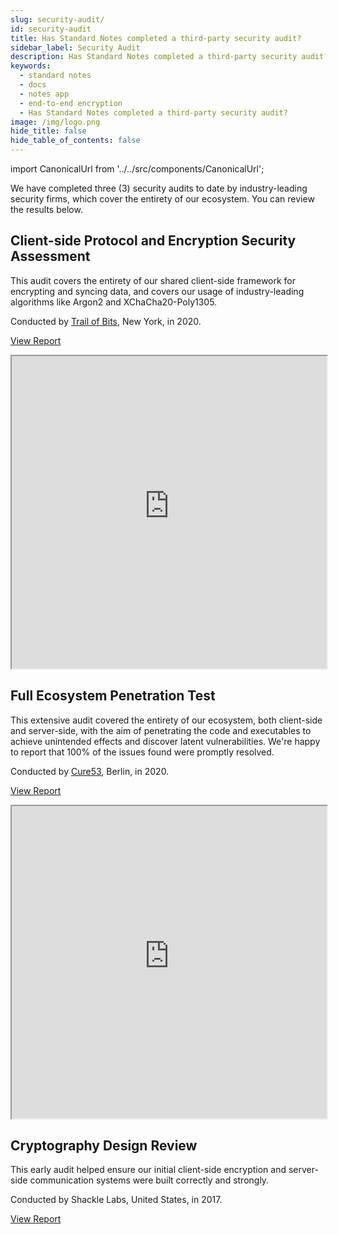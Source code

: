 ```yaml
---
slug: security-audit/
id: security-audit
title: Has Standard Notes completed a third-party security audit?
sidebar_label: Security Audit
description: Has Standard Notes completed a third-party security audit?
keywords:
  - standard notes
  - docs
  - notes app
  - end-to-end encryption
  - Has Standard Notes completed a third-party security audit?
image: /img/logo.png
hide_title: false
hide_table_of_contents: false
---
```


<!-- Copied from https://standardnotes.org/help/2/has-standard-notes-completed-a-third-party-security-audit -->

import CanonicalUrl from '../../src/components/CanonicalUrl';

<CanonicalUrl
 canonicalUrl="https://standardnotes.org/help/2/has-standard-notes-completed-a-third-party-security-audit"
/>

We have completed three (3) security audits to date by industry-leading security firms, which cover the entirety of our ecosystem. You can review the results below.

## Client-side Protocol and Encryption Security Assessment

This audit covers the entirety of our shared client-side framework for encrypting and syncing data, and covers our usage of industry-leading algorithms like Argon2 and XChaCha20-Poly1305.

Conducted by [Trail of Bits](https://www.trailofbits.com/), New York, in 2020.

[View Report](https://standard-notes.s3.amazonaws.com/security/Standard+Notes+-+Trail+of+Bits.pdf)

<iframe src="https://standard-notes.s3.amazonaws.com/security/Standard+Notes+-+Trail+of+Bits.pdf" width="100%" height="500px"></iframe>

## Full Ecosystem Penetration Test

This extensive audit covered the entirety of our ecosystem, both client-side and server-side, with the aim of penetrating the code and executables to achieve unintended effects and discover latent vulnerabilities. We're happy to report that 100% of the issues found were promptly resolved.

Conducted by [Cure53](https://cure53.de/), Berlin, in 2020.

[View Report](https://standard-notes.s3.amazonaws.com/security/Standard+Notes+-+Cure53.pdf)

<iframe src="https://standard-notes.s3.amazonaws.com/security/Standard+Notes+-+Cure53.pdf" width="100%" height="500px"></iframe>

## Cryptography Design Review

This early audit helped ensure our initial client-side encryption and server-side communication systems were built correctly and strongly.

Conducted by Shackle Labs, United States, in 2017.

[View Report](https://standard-notes.s3.amazonaws.com/security/Report-SN-Audit.pdf)
